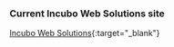 ### Current Incubo Web Solutions site

[Incubo Web Solutions](https://www.incuboweb.ca){:target="\_blank"}
